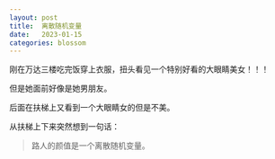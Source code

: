 ```yaml
---
layout: post
title:  离散随机变量
date:   2023-01-15
categories: blossom
---
```


刚在万达三楼吃完饭穿上衣服，扭头看见一个特别好看的大眼睛美女！！！

但是她面前好像是她男朋友。

后面在扶梯上又看到一个大眼睛女的但是不美。

从扶梯上下来突然想到一句话：

> 路人的颜值是一个离散随机变量。